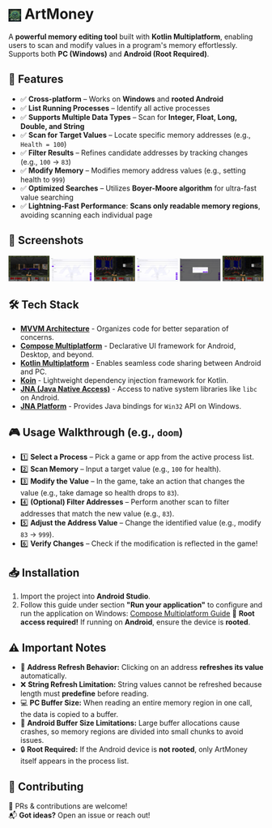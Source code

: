 #  <img src="composeapp/src/commonMain/composeResources/drawable/app_window_icon.png" width="25" height="25" alt="App Icon" style="vertical-align:middle;"> ArtMoney

A **powerful memory editing tool** built with **Kotlin Multiplatform**, enabling users to scan and modify values in a program's memory effortlessly. Supports both **PC (Windows)** and **Android (Root Required)**.

## 🚀 Features
- ✅ **Cross-platform** – Works on **Windows** and **rooted Android**  
- ✅ **List Running Processes** – Identify all active processes
- ✅ **Supports Multiple Data Types** – Scan for **Integer, Float, Long, Double, and String**  
- ✅ **Scan for Target Values** – Locate specific memory addresses (e.g., `Health = 100`)
- ✅ **Filter Results** – Refines candidate addresses by tracking changes (e.g., `100` → `83`)
- ✅ **Modify Memory** – Modifies memory address values (e.g., setting health to `999`)
- ✅ **Optimized Searches** – Utilizes **Boyer-Moore algorithm** for ultra-fast value searching
- ✅ **Lightning-Fast Performance**: **Scans only readable memory regions**, avoiding scanning each individual page

## 📸 Screenshots
<p align="center">
  <img src="assets/screenshots/1.png" width="16%">
  <img src="assets/screenshots/2.png" width="16%">
  <img src="assets/screenshots/3.png" width="16%">
  <img src="assets/screenshots/4.png" width="16%">
  <img src="assets/screenshots/5.png" width="16%">
  <img src="assets/screenshots/6.png" width="16%">
</p>

## 🛠️ Tech Stack
- [**MVVM Architecture**](https://www.geeksforgeeks.org/mvvm-model-view-viewmodel-architecture-pattern-in-android/) - Organizes code for better separation of concerns.
- [**Compose Multiplatform**](https://developer.android.com/jetpack/compose) - Declarative UI framework for Android, Desktop, and beyond.
- [**Kotlin Multiplatform**](https://kotlinlang.org/docs/multiplatform.html) - Enables seamless code sharing between Android and PC.
- [**Koin**](https://insert-koin.io/) - Lightweight dependency injection framework for Kotlin.
- [**JNA (Java Native Access)**](https://github.com/java-native-access/jna) - Access to native system libraries like `libc` on Android.
- [**JNA Platform**](https://github.com/java-native-access/jna) - Provides Java bindings for `Win32` API on Windows.

## 🎮 Usage Walkthrough (e.g., `doom`)
- 1️⃣ **Select a Process** – Pick a game or app from the active process list.
- 2️⃣ **Scan Memory** – Input a target value (e.g., `100` for health).
- 3️⃣ **Modify the Value** – In the game, take an action that changes the value (e.g., take damage so health drops to `83`).
- 4️⃣ **(Optional) Filter Addresses** – Perform another scan to filter addresses that match the new value (e.g., `83`).
- 5️⃣ **Adjust the Address Value** – Change the identified value (e.g., modify `83` → `999`).
- 6️⃣ **Verify Changes** – Check if the modification is reflected in the game!

## 📥 Installation
1. Import the project into **Android Studio**.
2. Follow this guide under section **"Run your application"** to configure and run the application on Windows:
   [Compose Multiplatform Guide](https://www.jetbrains.com/help/kotlin-multiplatform-dev/compose-multiplatform-create-first-app.html#run-your-application)
   📌 **Root access required!** If running on **Android**, ensure the device is **rooted**.


## ⚠️ Important Notes
- 🔄 **Address Refresh Behavior:** Clicking on an address **refreshes its value** automatically.
- ❌ **String Refresh Limitation:** String values cannot be refreshed because length must **predefine** before reading.
- 💻 **PC Buffer Size:** When reading an entire memory region in one call, the data is copied to a buffer.
- 📱 **Android Buffer Size Limitations:** Large buffer allocations cause crashes, so memory regions are divided into small chunks to avoid issues.
- 🔒 **Root Required:** If the Android device is **not rooted**, only ArtMoney itself appears in the process list.

## 🤝 Contributing
🚀 PRs & contributions are welcome!  
📬 **Got ideas?** Open an issue or reach out!  

